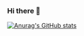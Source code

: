 ### Hi there 👋

[![Anurag's GitHub stats](https://github-readme-stats.vercel.app/api?username=sisoe24)](https://github.com/anuraghazra/github-readme-stats)

<!--
**sisoe24/sisoe24** is a ✨ _special_ ✨ repository because its `README.md` (this file) appears on your GitHub profile.

Here are some ideas to get you started:

- 🔭 I’m currently working on ...
- 🌱 I’m currently learning ...
- 👯 I’m looking to collaborate on ...
- 🤔 I’m looking for help with ...
- 💬 Ask me about ...
- 📫 How to reach me: ...
- 😄 Pronouns: ...
- ⚡ Fun fact: ...
-->
